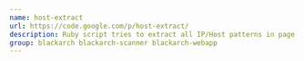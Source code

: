 ```yaml
---
name: host-extract
url: https://code.google.com/p/host-extract/
description: Ruby script tries to extract all IP/Host patterns in page response of a given URL and JavaScript/CSS files of that URL.
group: blackarch blackarch-scanner blackarch-webapp
---
```

